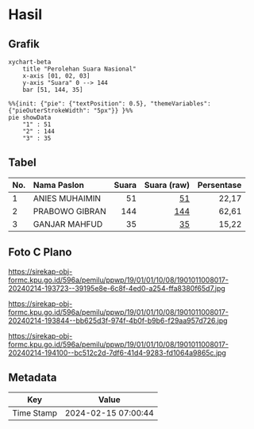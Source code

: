 # Hasil

## Grafik

```mermaid
xychart-beta
    title "Perolehan Suara Nasional"
    x-axis [01, 02, 03]
    y-axis "Suara" 0 --> 144
    bar [51, 144, 35]
```

```mermaid
%%{init: {"pie": {"textPosition": 0.5}, "themeVariables": {"pieOuterStrokeWidth": "5px"}} }%%
pie showData
    "1" : 51
    "2" : 144
    "3" : 35
```

## Tabel

| No. | Nama Paslon    | Suara | Suara (raw) | Persentase |
|:--- |:-------------- | -----:| -----------:| ----------:|
| 1   | ANIES MUHAIMIN | 51    | [51][p-1]   | 22,17      |
| 2   | PRABOWO GIBRAN | 144   | [144][p-2]  | 62,61      |
| 3   | GANJAR MAHFUD  | 35    | [35][p-3]   | 15,22      |


[p-1]: https://github.com/gigit-pemilu/pemilu-2024/blob/main/pilpres/hitung-suara/sub/19-kepulauan-bangka-belitung/sub/01-bangka/sub/01-sungailiat/sub/1008-sinar-jaya-jelutung/sub/017-tps/sub/paslon-1.txt
[p-2]: https://github.com/gigit-pemilu/pemilu-2024/blob/main/pilpres/hitung-suara/sub/19-kepulauan-bangka-belitung/sub/01-bangka/sub/01-sungailiat/sub/1008-sinar-jaya-jelutung/sub/017-tps/sub/paslon-2.txt
[p-3]: https://github.com/gigit-pemilu/pemilu-2024/blob/main/pilpres/hitung-suara/sub/19-kepulauan-bangka-belitung/sub/01-bangka/sub/01-sungailiat/sub/1008-sinar-jaya-jelutung/sub/017-tps/sub/paslon-3.txt

## Foto C Plano

https://sirekap-obj-formc.kpu.go.id/596a/pemilu/ppwp/19/01/01/10/08/1901011008017-20240214-193723--39195e8e-6c8f-4ed0-a254-ffa8380f65d7.jpg

https://sirekap-obj-formc.kpu.go.id/596a/pemilu/ppwp/19/01/01/10/08/1901011008017-20240214-193844--bb625d3f-974f-4b0f-b9b6-f29aa957d726.jpg

https://sirekap-obj-formc.kpu.go.id/596a/pemilu/ppwp/19/01/01/10/08/1901011008017-20240214-194100--bc512c2d-7df6-41d4-9283-fd1064a9865c.jpg


## Metadata

| Key        | Value               |
| ---------- | ------------------- |
| Time Stamp | 2024-02-15 07:00:44 |



